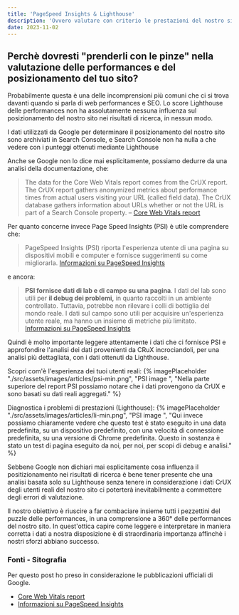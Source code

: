 ```yaml
---
title: 'PageSpeed Insights & Lighthouse'
description: 'Ovvero valutare con criterio le prestazioni del nostro sito'
date: 2023-11-02
---
```

Perchè dovresti "prenderli con le pinze" nella valutazione delle performances e del posizionamento del tuo sito?
---

Probabilmente questa è una delle incomprensioni più comuni che ci si trova davanti quando si parla di web performances e SEO. Lo score Lighthouse delle performances non ha assolutamente nessuna influenza sul posizionamento del nostro sito nei risultati di ricerca, in nessun modo.

 I dati utilizzati da Google per determinare il posizionamento del nostro sito sono archiviati in Search Console, e Search Console non ha  nulla a che vedere con i punteggi ottenuti mediante Lighthouse 
 
 Anche se Google non lo dice mai esplicitamente, possiamo dedurre da una analisi della documentazione, che:

>The data for the Core Web Vitals report comes from the CrUX report. The CrUX report gathers anonymized metrics about performance times from actual users visiting your URL (called field data). The CrUX database gathers information about URLs whether or not the URL is part of a Search Console property.
– [Core Web Vitals report](https://support.google.com/webmasters/answer/9205520?hl=it)

Per quanto concerne invece Page Speed Insights (PSI) è utile comprendere che:
>PageSpeed Insights (PSI) riporta l'esperienza utente di una pagina su dispositivi mobili e computer e fornisce suggerimenti su come migliorarla.
[Informazioni su PageSpeed Insights](https://developers.google.com/speed/docs/insights/v5/about?hl=it)

e ancora:

> **PSI fornisce dati di lab e di campo su una pagina**. I dati del lab sono utili per **il debug dei problemi,** in quanto raccolti in un ambiente controllato. Tuttavia, potrebbe non rilevare i colli di bottiglia del mondo reale. I dati sul campo sono utili per acquisire un'esperienza utente reale, ma hanno un insieme di metriche più limitato.
[Informazioni su PageSpeed Insights](https://developers.google.com/speed/docs/insights/v5/about?hl=it)

Quindi è molto importante leggere attentamente i dati che ci fornisce PSI e approfondire l'analisi dei dati provenienti da CRuX incrociandoli, per una analisi più dettagliata, con i dati ottenuti da Lighthouse.

Scopri com'è l'esperienza dei tuoi utenti reali:
{% imagePlaceholder "./src/assets/images/articles/psi-min.png", "PSI image ", "Nella parte superiore del report PSI possiamo notare che i dati provengono da CrUX e sono basati su dati reali aggregati." %}


Diagnostica i problemi di prestazioni (Lighthouse):
{% imagePlaceholder "./src/assets/images/articles/li-min.png", "PSI image ", "Qui invece possiamo chiaramente vedere che questo test è stato eseguito in una data predefinita, su un dispositivo predefinito, con una velocità di connessione predefinita, su una versione di Chrome predefinita. Questo in sostanza è stato un test di pagina eseguito da noi, per noi, per scopi di debug e analisi." %}

Sebbene Google non dichiari mai esplicitamente cosa influenza il positizionamento nei risultati di ricerca è bene tener presente che una analisi basata solo su Lighthouse senza tenere in considerazione i dati CrUX degli utenti reali del nostro sito ci poterterà inevitabilmente a commettere degli errori di valutazione.


Il nostro obiettivo è riuscire a far combaciare insieme tutti i pezzettini del puzzle delle performances, in una comprensione a 360° delle performances del nostro sito. In quest'ottica capire come leggere e interpretare in maniera corretta i dati a nostra disposizione è di straordinaria importanza affinchè i nostri sforzi abbiano successo. 

### Fonti - Sitografia

Per questo post ho preso in considerazione le pubblicazioni ufficiali di Google. 

- [Core Web Vitals report](https://support.google.com/webmasters/answer/9205520?hl=it)
- [Informazioni su PageSpeed Insights](https://developers.google.com/speed/docs/insights/v5/about?hl=it)

